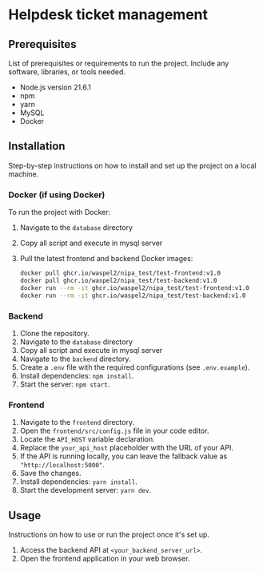 # Helpdesk ticket management

## Prerequisites

List of prerequisites or requirements to run the project. Include any software, libraries, or tools needed.

- Node.js version 21.6.1
- npm
- yarn
- MySQL
- Docker

## Installation

Step-by-step instructions on how to install and set up the project on a local machine.

### Docker (if using Docker)

To run the project with Docker:
1. Navigate to the `database` directory
2. Copy all script and execute in mysql server
3. Pull the latest frontend and backend Docker images:

   ```bash
   docker pull ghcr.io/waspel2/nipa_test/test-frontend:v1.0
   docker pull ghcr.io/waspel2/nipa_test/test-backend:v1.0
   docker run --rm -it ghcr.io/waspel2/nipa_test/test-frontend:v1.0
   docker run --rm -it ghcr.io/waspel2/nipa_test/test-backend:v1.0
   ```

### Backend

1. Clone the repository.
2. Navigate to the `database` directory
2. Copy all script and execute in mysql server
3. Navigate to the `backend` directory.
4. Create a `.env` file with the required configurations (see `.env.example`).
5. Install dependencies: `npm install`.
6. Start the server: `npm start`.

### Frontend

1. Navigate to the `frontend` directory.
2. Open the `frontend/src/config.js` file in your code editor.
3. Locate the `API_HOST` variable declaration.
4. Replace the `your_api_host` placeholder with the URL of your API.
5. If the API is running locally, you can leave the fallback value as `"http://localhost:5000"`.
6. Save the changes.
7. Install dependencies: `yarn install`.
8. Start the development server: `yarn dev`.

## Usage

Instructions on how to use or run the project once it's set up.

1. Access the backend API at `<your_backend_server_url>`.
2. Open the frontend application in your web browser.


